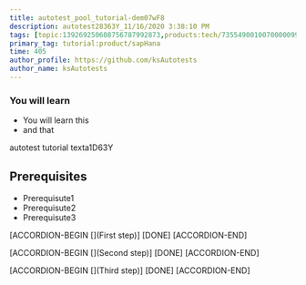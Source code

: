 ```yaml
---
title: autotest_pool_tutorial-dem07wF8
description: autotest28363Y_11/16/2020 3:38:10 PM
tags: [topic:139269250608756787992873,products:tech/73554900100700000996,tutorial:experience/advanced]
primary_tag: tutorial:product/sapHana
time: 405
author_profile: https://github.com/ksAutotests
author_name: ksAutotests
---
```

### You will learn
- You will learn this
- and that

autotest tutorial texta1D63Y

## Prerequisites
- Prerequisute1
- Prerequisute2
- Prerequisute3

[ACCORDION-BEGIN [](First step)]
[DONE]
[ACCORDION-END]

[ACCORDION-BEGIN [](Second step)]
[DONE]
[ACCORDION-END]

[ACCORDION-BEGIN [](Third step)]
[DONE]
[ACCORDION-END]

